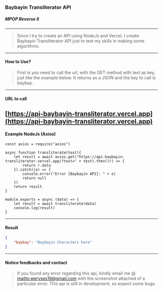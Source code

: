 ### Baybayin Transliterator API
##### MPOP Reverse II
---
> Since I try to create an API using NodeJs and Vercel, I create Baybayin Transliterator API just to test my skills in making some algorithms.
---
#### How to Use?
> First is you need to call the url, with the GET method with text as key, just like the example below. It returns as a JSON and the key to call is baybay.
---
#### URL to call

[https://api-baybayin-transliterator.vercel.app](https://api-baybayin-transliterator.vercel.app)
---
#### Example NodeJs (Axios)
``` NodeJs (Axios)
const axios = require("axios")

async function transliterate(text){
	let result = await axios.get("https://api-baybayin-transliterator.vercel.app/?text=" + text).then((r) => {  
		return r.data
	}).catch((e) => {
		console.error("Error [Baybayin API]: " + e)
		return null
	})
	return result
}

module.exports = async (data) => {
	let result = await transliterate(data)
	console.log(result)
}
```
---
#### Result
``` JSON
{
	"baybay": "Baybayin Characters here"
}
```
---
#### Notice feedbacks and contact
> If you found any error regarding this api, kindly email me @ [mailto:weryses19@gmail.com](weryses19@gmail.com) with the screenshot attached of a particular error. This api is still in development, so expect some bugs.